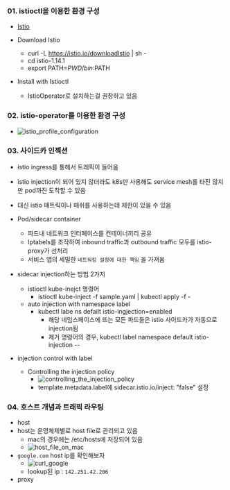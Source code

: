### 01. istioctl을 이용한 환경 구성

- [Istio](https://istio.io/latest/docs/)

- Download Istio
  - curl -L https://istio.io/downloadIstio | sh -
  - cd istio-1.14.1
  - export PATH=$PWD/bin:$PATH
  
- Install with Istioctl
  - IstioOperator로 설치하는걸 권장하고 있음

### 02. istio-operator를 이용한 환경 구성
- ![istio_profile_configuration](https://user-images.githubusercontent.com/63401132/177031099-1a8c6566-d314-462f-b806-d683cef5c654.jpeg)

### 03. 사이드카 인젝션
- istio ingress를 통해서 트래픽이 들어옴
- istio injection이 되어 있지 않더라도 k8s만 사용해도 service mesh를 타진 않지만 pod까진 도착할 수 있음
- 대신 istio 매트릭이나 매쉬를 사용하는데 제한이 있을 수 있음

- Pod/sidecar container
    - 파드내 네트워크 인터페이스를 컨테이너끼리 공유
    - Iptabels를 조작하여 inbound traffic과 outbound traffic 모두를 istio-proxy가 선처리
    - 서비스 앱의 세밀한 `네트워킹 설정에 대한 책임` 을 가져옴

- sidecar injection하는 방법 2가지
    - istioctl kube-inejct 명령어
        - istioctl kube-inject -f sample.yaml | kubectl apply -f -
    - auto injection with namespace label
        - kubectl labe ns defailt istio-ingjection=enabled
            - 해당 네임스페이스에 뜨는 모든 파드들은 istio 사이드카가 자동으로 injection됨
            - 제거 명령어의 경우, kubectl label namespace default istio-injection --

- injection control with label
  - Controlling the injection policy
    - ![controlling_the_injection_policy](https://user-images.githubusercontent.com/63401132/177031100-6ac2262a-bd5b-49d5-8a2f-76ec3fcae24e.jpeg)
    - template.metadata.label에 sidecar.istio.io/inject: "false" 설정

### 04. 호스트 개념과 트래픽 라우팅
- host
- host는 운영체제별로 host file로 관리되고 있음
  - mac의 경우에는 /etc/hosts에 저장되어 있음
  - ![host_file_on_mac](https://user-images.githubusercontent.com/63401132/177031332-37e38a68-7134-4e98-b9f1-a5ae7f5e934d.jpeg)
- `google.com` host ip를 확인해보자
  - ![curl_google](https://user-images.githubusercontent.com/63401132/177031328-d0cbe0c4-09e4-46b3-8a79-777392cf08e5.jpeg)
  - lookup된 ip : `142.251.42.206`
- proxy
